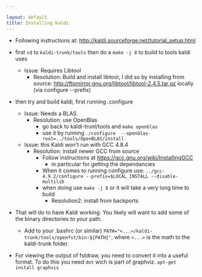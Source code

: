 ```yaml
---

layout: default
title: Installing Kaldi
---
```

 - Following instructions at: http://kaldi.sourceforge.net/tutorial_setup.html

 - first `cd` to `kaldi-trunk/tools` then do a `make -j 8` to build to tools kaldi uses
	- Issue: Requires Libtool
		- Resolution: Build and install libtool, I did so by installing from source: http://ftpmirror.gnu.org/libtool/libtool-2.4.5.tar.gz locally (via configure --prefix)
 - then try and build kaldi, first running .configure
	- Issue: Needs a BLAS.
		- Resolution: use OpenBlas
			- go back to kaldi-trunl/tools and `make openblas` 
			- use it by running `./configure  --openblas-root=../tools/OpenBLAS/install`
	- Issue: this Kaldi won&apos;t run with GCC 4.8.4
		- Resolution: install newer GCC from source
			- Follow instructions at https://gcc.gnu.org/wiki/InstallingGCC
				- in particular for getting the dependancies
			- When it comes to running configure use: `../gcc-4.9.2/configure --prefix=$LOCAL_INSTALL --disable-multilib`
			- when doing use `make -j 8` or it will take a very long time to build
                - Resolution2: install from backports


 - That will do to have Kaldi working. You likely will want to add some of the binary directories to your path.
      - Add to your .bashrc (or similar) `PATH="<...>/kaldi-trunk/tools/openfst/bin:${PATH}"`, where `<...>` is the math to the kaldi-trunk folder.

 - For viewing the output of fstdraw, you need to convert it into a useful format. To do this you need `dot` wich is part of graphviz. `apt-get install graphvis`


